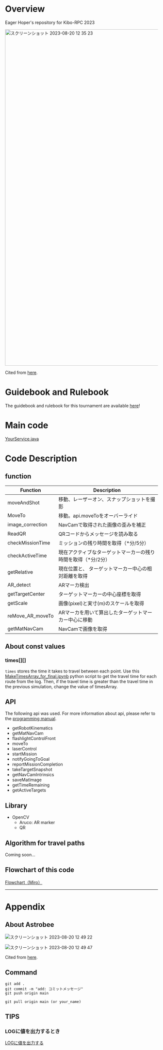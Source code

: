 # Overview
Eager Hoper's repository for Kibo-RPC 2023

<img width="1105" alt="スクリーンショット 2023-08-20 12 35 23" src="https://github.com/Eager-Hoper/TemplateAPK/assets/61105696/c6f9ab9f-38c0-4a04-8a36-dfa763b40ead">

Cited from [here](https://jaxa.krpc.jp/).

# Guidebook and Rulebook
The guidebook and rulebook for this tournament are available [here](https://jaxa.krpc.jp/download)!

# Main code
[YourService.java](app/src/main/java/jp/jaxa/iss/kibo/rpc/japan/YourService.java)


# Code Description
## function
| Function         | Description |
|------------------|-------------|
| moveAndShot      | 移動、レーザーオン、スナップショットを撮影            |
| MoveTo           | 移動。api.moveToをオーバーライド            |
| image_correction | NavCamで取得された画像の歪みを補正            |
| ReadQR           | QRコードからメッセージを読み取る            |
| checkMissionTime | ミッションの残り時間を取得（*分/5分）            |
| checkActiveTime  | 現在アクティブなターゲットマーカーの残り時間を取得（*分/2分）            |
| getRelative      | 現在位置と、 ターゲットマーカー中心の相対距離を取得           |
| AR_detect        | ARマーカ検出            |
| getTargetCenter  | ターゲットマーカーの中心座標を取得            |
| getScale         | 画像(pixel)と実寸(m)のスケールを取得            |
| reMove_AR_moveTo | ARマーカを用いて算出したターゲットマーカー中心に移動            |
| getMatNavCam     | NavCamで画像を取得            |

## About const values
### times[][]
`times` stores the time it takes to travel between each point.
Use this [MakeTimesArray_for_final.ipynb](https://drive.google.com/drive/folders/1_0-XkhO3x_m994M7ZXwrtSrgdycwxsO7?usp=sharing) python script to get the travel time for each route from the log. Then, if the travel time is greater than the travel time in the previous simulation, change the value of timesArray.

## API
The following api was used. For more information about api, please refer to the [programming manual](https://jaxa.krpc.jp/download).

- getRobotKinematics
- getMatNavCam
- flashlightControlFront
- moveTo
- laserControl
- startMission
- notifyGoingToGoal
- reportMissionCompletion
- takeTargetSnapshot
- getNavCamIntrinsics
- saveMatImage
- getTimeRemaining
- getActiveTargets

## Library
- OpenCV
  - Aruco: AR marker
  - QR
 
## Algorithm for travel paths
Coming soon...

## Flowchart of this code
[Flowchart（Miro）](https://miro.com/welcomeonboard/REYxb1NUS0tRR0hBZTBubXFTUUNWU1JSMU43SzJZSWR6Q3l0VWdVMHRxWTVoanhFTGhOSVJqY3VBcjZCWjViZnwzNDU4NzY0NTMxMjAyMzk0NTI2fDI=?share_link_id=431351260785)

-------------------------------

# Appendix

## About Astrobee

![スクリーンショット 2023-08-20 12 49 22](https://github.com/Eager-Hoper/TemplateAPK/assets/61105696/f8219a4e-108e-428b-98db-97af5492c271)

![スクリーンショット 2023-08-20 12 49 47](https://github.com/Eager-Hoper/TemplateAPK/assets/61105696/4730e4f7-5242-4ded-b721-cafb63d9f2e7)

Cited from [here](https://jaxa.krpc.jp/).

## Command

```
git add .
git commit -m "add: コミットメッセージ"
git push origin main

git pull origin main (or your_name)
```

## TIPS
### LOGに値を出力するとき
[LOGに値を出力する](https://github.com/Eager-Hoper/TemplateAPK/blob/594ceeeb68bf1dd1ec7e12e4fa5ceb919d50aef4/app/src/main/java/jp/jaxa/iss/kibo/rpc/testapk/YourService.java#L45)


